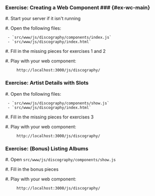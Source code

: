 ### Exercise: Creating a Web Component ### {#ex-wc-main}

  #. Start your server if it isn't running

  #. Open the following files:

     - `src/www/js/discography/components/index.js`
     - `src/www/js/discography/index.html`

  #. Fill in the missing pieces for exercises 1 and 2

  #. Play with your web component:

         http://localhost:3000/js/discography/

### Exercise: Artist Details with Slots ###

  #. Open the following files:

     - `src/www/js/discography/components/show.js`
     - `src/www/js/discography/index.html`

  #. Fill in the missing pieces for exercises 3

  #. Play with your web component:

         http://localhost:3000/js/discography/

### Exercise: (Bonus) Listing Albums ###

  #. Open `src/www/js/discography/components/show.js`

  #. Fill in the bonus pieces

  #. Play with your web component:

         http://localhost:3000/js/discography/
